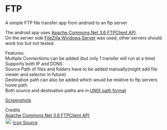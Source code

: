 # FTP
A simple FTP file transfer app from android to an ftp server

The android app uses [Apache Commons Net 3.6 FTPClient API](https://commons.apache.org/proper/commons-net/apidocs/org/apache/commons/net/ftp/FTPClient.html).  
On the server side [FileZilla Windows Server](https://filezilla-project.org/) was used, other servers should work too but not tested.  
  
Features:   
Multiple Connections can be added (but only 1 transfer will run at a time)  
Supports both IP and DDNS  
Source Path of files and folders have to be added manually(might add file viewer and selector in future)  
Destination path can also be added which would be relative to ftp servers home path  
Both source and destination paths are in [UNIX path format](https://en.wikipedia.org/wiki/Path_(computing)#Unix_style)  

[Screenshots](https://github.com/agnostic-apollo/FTP/tree/master/screenshots)  

Credits  
 [Apache Commons Net 3.6 FTPClient API](https://commons.apache.org/proper/commons-net/apidocs/org/apache/commons/net/ftp/FTPClient.html).  
<img src="https://github.com/agnostic-apollo/FTP/blob/master/app/src/main/res/mipmap-xxxhdpi/ic_launcher.png" width="20"> [Icon Source](http://www.egermeier.com/wp-content/uploads/2014/06/git-ftp-icon-150x150.png)   
